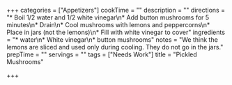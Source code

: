 +++
categories = ["Appetizers"]
cookTime = ""
description = ""
directions = "* Boil 1/2 water and 1/2 white vinegar\n* Add button mushrooms for 5 minutes\n* Drain\n* Cool mushrooms with lemons and peppercorns\n* Place in jars (not the lemons)\n* Fill with white vinegar to cover"
ingredients = "* water\n* White vinegar\n* button mushrooms"
notes = "We think the lemons are sliced and used only during cooling. They do not go in the jars."
prepTime = ""
servings = ""
tags = ["Needs Work"]
title = "Pickled Mushrooms"

+++
